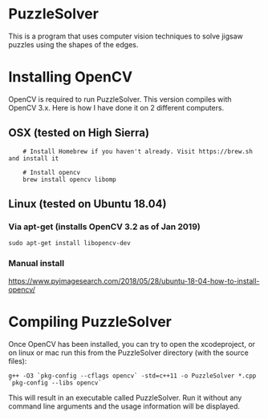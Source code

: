 PuzzleSolver
============

This is a program that uses computer vision techniques to solve jigsaw puzzles using the shapes of the edges.


# Installing OpenCV

OpenCV is required to run PuzzleSolver. This version compiles with OpenCV 3.x. Here is how I have done it on 2 different computers. 

## OSX (tested on High Sierra)

```
    # Install Homebrew if you haven't already. Visit https://brew.sh and install it

    # Install opencv
    brew install opencv libomp
```

## Linux (tested on Ubuntu 18.04)


### Via apt-get (installs OpenCV 3.2 as of Jan 2019)

```
sudo apt-get install libopencv-dev
```

### Manual install

https://www.pyimagesearch.com/2018/05/28/ubuntu-18-04-how-to-install-opencv/

# Compiling PuzzleSolver

Once OpenCV has been installed, you can try to open the xcodeproject, or on linux or mac run this from the PuzzleSolver directory (with the source files):

```
g++ -O3 `pkg-config --cflags opencv` -std=c++11 -o PuzzleSolver *.cpp `pkg-config --libs opencv`
```

This will result in an executable called PuzzleSolver.  Run it without any command line arguments and the usage information will be displayed.
